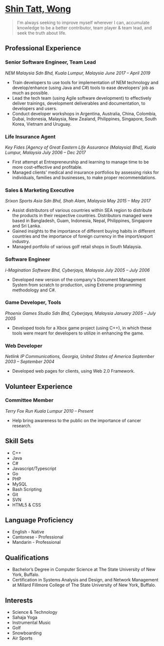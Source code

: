 # [Shin Tatt, Wong](https://www.linkedin.com/in/shintatt)
> I'm always seeking to improve myself wherever I can, accumulate knowledge to be a better contributor, team player & team lead, and seek the truth about life.

## Professional Experience

### Senior Software Engineer, Team Lead
*NEM Malaysia Sdn Bhd, Kuala Lumpur, Malaysia*
*June 2017 – April 2019*
  
* Train developers to use tools for implementation of NEM technology and develop/enhance (using Java and C#) tools to ease developers’ job as much as possible.
* Lead the tech team (using Agile software development) to effectively deliver trainings, development deliverables and documentation, to developers and users.
* Conduct developer workshops in Argentina, Australia, China, Colombia, Dubai, Indonesia, Malaysia, New Zealand, Philippines, Singapore, South Korea, Vietnam and Uruguay.

### Life Insurance Agent
*Key Fides [Agency of Great Eastern Life Assurance (Malaysia) Bhd], Kuala Lumpur, Malaysia*
*July 2006 – Dec 2017*
  
* First attempt at Entrepreneurship and learning to manage time to be more cost-effective and profitable.
* Managed clients' medical and insurance portfolios by assessing risks for individuals, families and businesses, to make proper recommendations.

### Sales & Marketing Executive
*Srixon Sports Asia Sdn Bhd, Shah Alam, Malaysia*
*May 2015 – May 2017*
  
* Assist distributors of various countries within SEA region to distribute the products in their respective countries. Distributors managed were based in Bangladesh, Guam, Indonesia, Nepal, Philippines, Singapore and Sri Lanka.
* Gained insights to the importance of different buying habits in different countries and the importance of foreign currency in the import/export industry.
* Managed portfolio of various golf retail shops in South Malaysia.

### Software Engineer
*i-Magination Software Bhd, Cyberjaya, Malaysia*
*July 2005 – July 2006*
  
* Developed new version of the company's Document Management System from scratch to production, using Extreme programming methodology and C#.

### Game Developer, Tools
*Phoenix Games Studio Sdn Bhd, Cyberjaya, Malaysia*
*January 2005 – July 2005*
  
* Developed tools for a Xbox game project (using C++), in which these tools were meant for developers to utilize in enhancing the game.

### Web Developer
*Netlink IP Communications, Georgia, United States of America*
*September 2003 – September 2004*
  
* Developed web pages for clients, using Web 2.0 Framework. 
  
## Volunteer Experience

### Committee Member
*Terry Fox Run Kuala Lumpur*
*2010 – Present*
  
* Help bring awareness to the public on the importance of cancer research.
  
## Skill Sets

* C++
* Java
* C#
* Javascript/Typescript
* Go
* PHP
* MySQL
* Bash Scripting
* Git
* SVN
* HTML5 & CSS
  
## Language Proficiency

* English - Native
* Cantonese - Professional
* Mandarin - Professional
  
## Qualifications

* Bachelor’s Degree in Computer Science at The State University of New York, Buffalo.
* Certification in Systems Analysis and Design, and Network Management at Millard Fillmore College of The State University of New York, Buffalo.
  
## Interests

* Science & Technology
* Sahaja Yoga
* Instrumental Music
* Golf
* Snowboarding
* Air Sports
